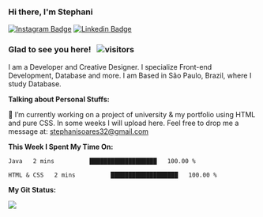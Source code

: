 ### Hi there, I'm Stephani

[![Instagram Badge](https://img.shields.io/badge/-Instagram-e4405f?style=flat-square&logo=Instagram&logoColor=white&color=lightgray)](https://instagram.com/stessada_?utm_medium=copy_link)
[![Linkedin Badge](https://img.shields.io/badge/-LinkedIn-0e76a8?style=flat-square&logo=Linkedin&logoColor=white&color=green)](https://www.linkedin.com/in/stephani-soares)

### Glad to see you here! &nbsp; ![visitors](https://visitor-badge.glitch.me/badge?page_id=stephani-sj&left_color=gray&right_color=green)



I am a Developer and Creative Designer. I specialize Front-end Development, Database and more.
I am Based in São Paulo, Brazil, where I study Database.



**Talking about Personal Stuffs:**

💬 I’m currently working on a project of university & my portfolio using HTML and pure CSS. In some weeks I will upload here. Feel free to drop me a message at: stephanisoares32@gmail.com

**This Week I Spent My Time On:**

<!--START_SECTION:waka-->
```text
Java   2 mins          ███████████████████   100.00 % 
```
```text
HTML & CSS   2 mins          ███████████████████   100.00 % 
```
<!--END_SECTION:waka-->

**My Git Status:**

![](https://github-readme-stats.vercel.app/api?username=stephani-sj&theme=graywhite&show_icons=true&hide_border=true&&count_private=true&icon_collor=F3EADB)














